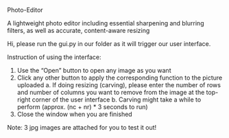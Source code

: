 Photo-Editor


A lightweight photo editor including essential sharpening and blurring filters, as well as accurate, content-aware resizing

Hi, please run the gui.py in our folder as it will trigger our user interface.

Instruction of using the interface:
1.	Use the “Open” button to open any image as you want
2.	Click any other button to apply the corresponding function to the picture uploaded
a.	If doing resizing (carving), please enter the number of rows and number of columns you want to remove from the image at the top-right corner of the user interface
b.	Carving might take a while to perform (approx. (nc + nr) * 3 seconds to run)
3.	Close the window when you are finished

Note: 3 jpg images are attached for you to test it out!
